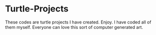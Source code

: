# Turtle-Projects
These codes are turtle projects I have created. Enjoy.
I have coded all of them myself.
Everyone can love this sort of computer generated art.
